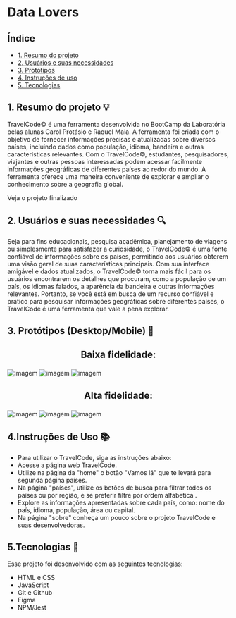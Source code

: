 # Data Lovers

## Índice

* [1. Resumo do projeto](#1-resumo-do-projeto)
* [2. Usuários e suas necessidades](#2-usuário-e-suas-necessidades)
* [3. Protótipos](#3-protótipos)
* [4. Instruções de uso](#4-Instruções-de-Uso )
* [5. Tecnologias](#5-Tecnologias )

## 1. Resumo do projeto 💡

TravelCode© é uma ferramenta desenvolvida no BootCamp da Laboratória pelas alunas Carol Protásio e Raquel Maia. A ferramenta foi criada com o objetivo de fornecer informações precisas e atualizadas sobre diversos países, incluindo dados como população, idioma, bandeira e outras características relevantes. Com o TravelCode©, estudantes, pesquisadores, viajantes e outras pessoas interessadas podem acessar facilmente informações geográficas de diferentes países ao redor do mundo. A ferramenta oferece uma maneira conveniente de explorar e ampliar o conhecimento sobre a geografia global.

Veja o projeto finalizado

## 2. Usuários e suas necessidades 🔍

Seja para fins educacionais, pesquisa acadêmica, planejamento de viagens ou simplesmente para satisfazer a curiosidade, o TravelCode© é uma fonte confiável de informações sobre os países, permitindo aos usuários obterem uma visão geral de suas características principais. Com sua interface amigável e dados atualizados, o TravelCode© torna mais fácil para os usuários encontrarem os detalhes que procuram, como a população de um país, os idiomas falados, a aparência da bandeira e outras informações relevantes. Portanto, se você está em busca de um recurso confiável e prático para pesquisar informações geográficas sobre diferentes países, o TravelCode é uma ferramenta que vale a pena explorar.


## 3. Protótipos (Desktop/Mobile) 📝
## <p align="center">Baixa fidelidade:</p>

![imagem](src/img/pghome.jpeg)
![imagem](src/img/pgpaises.jpeg)
![imagem](src/img/pgsobre.jpeg)

## <p align="center">Alta fidelidade:</p>

![imagem](src/img/home.png) 
![imagem](src/img/paises.png)
![imagem](src/img/sobre.png) 

## 4.Instruções de Uso 📚

- Para utilizar o TravelCode, siga as instruções abaixo:
- Acesse a página web TravelCode.
- Utilize na página da "home" o  botão "Vamos lá" que te levará para segunda página países.
- Na página "países", utilize os botões de busca para filtrar todos os países ou por região, e se preferir filtre por ordem alfabetica .
- Explore as informações apresentadas sobre cada país, como: nome do país, idioma, população, área ou capital.
- Na página "sobre" conheça um pouco sobre o projeto TravelCode e suas desenvolvedoras.

## 5.Tecnologias 🚀 

Esse projeto foi desenvolvido com as seguintes tecnologias:

- HTML e CSS
- JavaScript
- Git e Github
- Figma
- NPM/Jest
